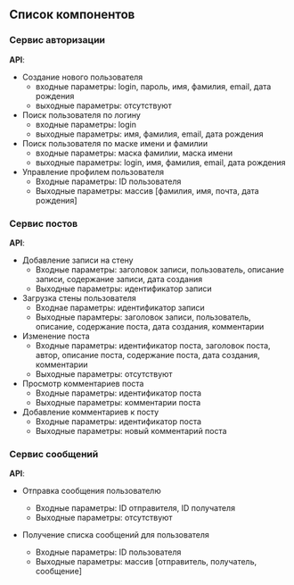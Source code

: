 ## Список компонентов

### Сервис авторизации
**API**:
-	Создание нового пользователя
      - входные параметры: login, пароль, имя, фамилия, email, дата рождения
      - выходные параметры: отсутствуют
-	Поиск пользователя по логину
     - входные параметры:  login
     - выходные параметры: имя, фамилия, email, дата рождения
-	Поиск пользователя по маске имени и фамилии
     - входные параметры: маска фамилии, маска имени
     - выходные параметры: login, имя, фамилия, email, дата рождения
-   Управление профилем пользователя
    - Входные параметры: ID пользователя
    - Выходные параметры: массив [фамилия, имя, почта, дата рождения]

### Сервис постов
**API**:
- Добавление записи на стену
  - Входные параметры: заголовок записи, пользователь, описание записи, содержание записи, дата создания
  - Выходные параметры: идентификатор записи
- Загрузка стены пользователя
  - Входнае параметры: идентификатор записи
  - Выходные парамтеры: заголовок записи, пользователь, описание, содержание поста, дата создания, комментарии
- Изменение поста
  - Входные параметры: идентификатор поста, заголовок поста, автор, описание поста, содержание поста, дата создания, комментарии
  - Выходные параметры: отсутствуют
- Просмотр комментариев поста
  - Входные параметры: идентификатор поста
  - Выходные параметры: комментарии поста
- Добавление комментариев к посту
  - Входные параметры: идентификатор поста
  - Выходные параметры: новый комментарий поста

### Сервис сообщений
**API**:
- Отправка сообщения пользователю
  - Входные параметры: ID отправителя, ID получателя
  - Выходные параметры: отсутствуют

- Получение списка сообщений для пользователя
  - Входные параметры: ID пользователя
  - Выходные параметры: массив [отправитель, получатель, сообщение]
